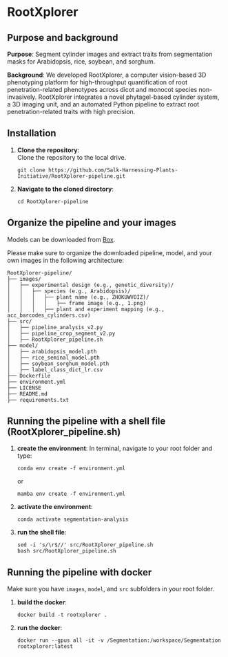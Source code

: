 # RootXplorer

## Purpose and background
**Purpose**: Segment cylinder images and extract traits from segmentation masks for Arabidopsis, rice, soybean, and sorghum.

**Background**: We developed RootXplorer, a computer vision-based 3D phenotyping platform for high-throughput quantification of root penetration-related phenotypes across dicot and monocot species non-invasively. RootXplorer integrates a novel phytagel-based cylinder system, a 3D imaging unit, and an automated Python pipeline to extract root penetration-related traits with high precision. 

## Installation

1. **Clone the repository**:  
   Clone the repository to the local drive.
   ```
   git clone https://github.com/Salk-Harnessing-Plants-Initiative/RootXplorer-pipeline.git
   ```

2. **Navigate to the cloned directory**:  
   
   ```
   cd RootXplorer-pipeline
   ```

## Organize the pipeline and your images
Models can be downloaded from [Box](https://salkinstitute.box.com/s/cqgv1dwm1hkf84eid72hdjqg47nwbpo5).

Please make sure to organize the downloaded pipeline, model, and your own images in the following architecture:

```
RootXplorer-pipeline/
├── images/
│   ├── experimental design (e.g., genetic_diversity)/
│   │   ├── species (e.g., Arabidopsis)/
│   │   │   ├── plant name (e.g., ZHOKUWVOIZ)/
│   │   │   │   ├── frame image (e.g., 1.png)
│   │   │   ├── plant and experiment mapping (e.g., acc_barcodes_cylinders.csv)
├── src/
│   ├── pipeline_analysis_v2.py
│   ├── pipeline_crop_segment_v2.py
│   ├── RootXplorer_pipeline.sh
├── model/
│   ├── arabidopsis_model.pth
│   ├── rice_seminal_model.pth
│   ├── soybean_sorghum_model.pth
│   ├── label_class_dict_lr.csv
├── Dockerfile
├── environment.yml
├── LICENSE
├── README.md
├── requirements.txt
```

## Running the pipeline with a shell file (RootXplorer_pipeline.sh)
1. **create the environment**:
   In terminal, navigate to your root folder and type:
   ```
   conda env create -f environment.yml
   ```
   or
   ```
   mamba env create -f environment.yml
   ```

2. **activate the environment**:
   ```
   conda activate segmentation-analysis
   ```

3. **run the shell file**:
   ```
   sed -i 's/\r$//' src/RootXplorer_pipeline.sh
   bash src/RootXplorer_pipeline.sh
   ```

## Running the pipeline with docker
Make sure you have `images`, `model`, and `src` subfolders in your root folder.

1. **build the docker**:
   ```
   docker build -t rootxplorer .
   ```

2. **run the docker**:
   ```
   docker run --gpus all -it -v /Segmentation:/workspace/Segmentation rootxplorer:latest

   ```
